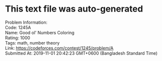 # This text file was auto-generated  
  
Problem Information:  
Code: 1245A  
Name: Good ol' Numbers Coloring  
Rating: 1000  
Tags: math, number theory  
Link: https://codeforces.com/contest/1245/problem/A  
Submitted At: 2019-11-01 20:42:23 GMT+0600 (Bangladesh Standard Time)  
